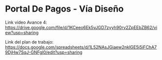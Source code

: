 # Portal De Pagos - Vía Diseño

Link video Avance 4: https://drive.google.com/file/d/1KCeeo6Ek5vJGD7zyyh90rv2ZpEEbZB62/view?usp=sharing

Link del plan de trabajo: https://docs.google.com/spreadsheets/d/1L52NAsJGiaew2nklGE5j5iFChA79DjHw7SqJ-GNFgl0/edit?usp=sharing

